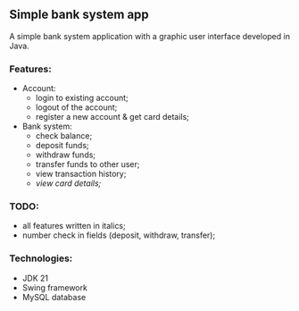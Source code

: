 ## Simple bank system app

A simple bank system application with a graphic user interface developed in Java.

### Features:

- Account:
  - login to existing account;
  - logout of the account;
  - register a new account & get card details;
- Bank system:
  - check balance;
  - deposit funds;
  - withdraw funds;
  - transfer funds to other user;
  - view transaction history;
  - _view card details;_

### TODO:

- all features written in italics;
- number check in fields (deposit, withdraw, transfer);

### Technologies:

- JDK 21
- Swing framework
- MySQL database

